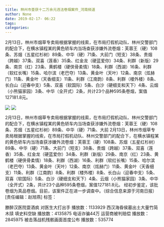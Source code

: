 ```yaml
---
title: 林州市查获十二万余元违法卷烟案件_河南频道
author: None
date: 2019-02-17- 06:22
tags: 
categories: 
---
```

2月13日，林州市烟草专卖局根据掌握的线索，在市局打假机动队、林州交警部门的配合下，在横水镇程某的黄色轿车内当场查获涉嫌外流卷烟：芙蓉王（硬）108条、苏烟（五星红杉树）89条、中华（硬）71条、大前门（短支）38条、贵烟（跨越）37条、双喜（莲香）35条、红金龙（硬蓝爱你）34条、利群（新版）29条、南京（红）23条、黄鹤楼（硬侠骨柔情）18条、利群（西湖）16条、利群（软红长嘴）15条、哈尔滨（老巴夺）13条、黄金叶（天叶）12条、南京（炫赫门）11条、黄金叶（天香细支）11条、利群（江南韵）8条、利群（楼外楼）8条、长白山（迎春中支）5条、双喜（软国际）5条、白沙（硬细支和天下）4条、云烟（小熊猫家园）3条、中华（全开式）2条，共计23个品种595条卷烟，案值127181.8元。
<!-- more -->
                
<img align="center" border="0" src="http://p0.ifengimg.com/a/2019_08/f8352b2d0922bcc_size79_w400_h189.jpg" />
                
<img align="center" border="0" src="http://p2.ifengimg.com/a/2016/0810/204c433878d5cf9size1_w16_h16.png" />
            
2月13日，林州市烟草专卖局根据掌握的线索，在市局打假机动队、林州交警部门的配合下，在横水镇程某的黄色轿车内当场查获涉嫌外流卷烟：芙蓉王（硬）108条、苏烟（五星红杉树）89条、中华（硬）71条、大前
2月13日，林州市烟草专卖局根据掌握的线索，在市局打假机动队、林州交警部门的配合下，在横水镇程某的黄色轿车内当场查获涉嫌外流卷烟：芙蓉王（硬）108条、苏烟（五星红杉树）89条、中华（硬）71条、大前门（短支）38条、贵烟（跨越）37条、双喜（莲香）35条、红金龙（硬蓝爱你）34条、利群（新版）29条、南京（红）23条、黄鹤楼（硬侠骨柔情）18条、利群（西湖）16条、利群（软红长嘴）15条、哈尔滨（老巴夺）13条、黄金叶（天叶）12条、南京（炫赫门）11条、黄金叶（天香细支）11条、利群（江南韵）8条、利群（楼外楼）8条、长白山（迎春中支）5条、双喜（软国际）5条、白沙（硬细支和天下）4条、云烟（小熊猫家园）3条、中华（全开式）2条，共计23个品种595条卷烟，案值127181.8元。
经初步鉴定，该批卷烟为真品卷烟。目前，该案件正在进一步调查中。（综合信息来源于河南日报）
[责任编辑：赵旭燕]
标签：
 
             
滕醉汉医院耍酒疯 对医生大打出手
播放数：1133929
西汉海昏侯墓出土大量竹简木牍 填史料空缺
播放数：4135875
电话诈骗44万 运营商被判赔偿
播放数：2845975
被击落战机残骸画面首度公布
播放数：535774
